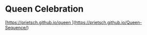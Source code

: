 # Queen Celebration
[[https://prietsch.github.io/queen
](https://prietsch.github.io/Queen-Sequence/)](https://prietsch.github.io/Queen-Sequence/)
